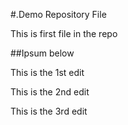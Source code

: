 #.Demo Repository File

This is first file in the repo

##Ipsum below

This is the 1st edit

This is the 2nd edit

This is the 3rd edit